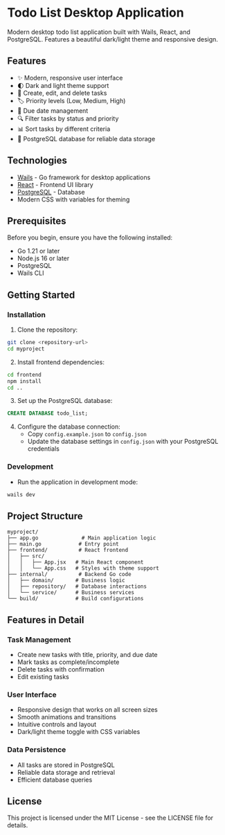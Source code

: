 # Todo List Desktop Application

Modern desktop todo list application built with Wails, React, and PostgreSQL. Features a beautiful dark/light theme and responsive design.

## Features

- ✨ Modern, responsive user interface
- 🌓 Dark and light theme support
- 📝 Create, edit, and delete tasks
- 🏷️ Priority levels (Low, Medium, High)
- 📅 Due date management
- 🔍 Filter tasks by status and priority
- 📊 Sort tasks by different criteria
- 💾 PostgreSQL database for reliable data storage

## Technologies

- [Wails](https://wails.io/) - Go framework for desktop applications
- [React](https://reactjs.org/) - Frontend UI library
- [PostgreSQL](https://www.postgresql.org/) - Database
- Modern CSS with variables for theming

## Prerequisites

Before you begin, ensure you have the following installed:

- Go 1.21 or later
- Node.js 16 or later
- PostgreSQL
- Wails CLI

## Getting Started

### Installation

1. Clone the repository:

```bash
git clone <repository-url>
cd myproject
```

2. Install frontend dependencies:

```bash
cd frontend
npm install
cd ..
```

3. Set up the PostgreSQL database:

```sql
CREATE DATABASE todo_list;
```

4. Configure the database connection:
   - Copy `config.example.json` to `config.json`
   - Update the database settings in `config.json` with your PostgreSQL credentials

### Development

- Run the application in development mode:

```bash
wails dev
```

## Project Structure

```
myproject/
├── app.go              # Main application logic
├── main.go            # Entry point
├── frontend/          # React frontend
│   ├── src/
│   │   ├── App.jsx   # Main React component
│   │   └── App.css   # Styles with theme support
├── internal/          # Backend Go code
│   ├── domain/       # Business logic
│   ├── repository/   # Database interactions
│   └── service/      # Business services
└── build/            # Build configurations
```

## Features in Detail

### Task Management

- Create new tasks with title, priority, and due date
- Mark tasks as complete/incomplete
- Delete tasks with confirmation
- Edit existing tasks

### User Interface

- Responsive design that works on all screen sizes
- Smooth animations and transitions
- Intuitive controls and layout
- Dark/light theme toggle with CSS variables

### Data Persistence

- All tasks are stored in PostgreSQL
- Reliable data storage and retrieval
- Efficient database queries

## License

This project is licensed under the MIT License - see the LICENSE file for details.

